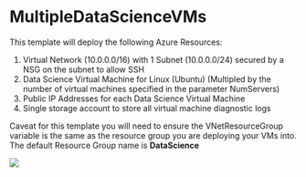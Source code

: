 # MultipleDataScienceVMs

This template will deploy the following Azure Resources:
1. Virtual Network (10.0.0.0/16) with 1 Subnet (10.0.0.0/24) secured by a NSG on the subnet to allow SSH
2. Data Science Virtual Machine for Linux (Ubuntu) (Multipled by the number of virtual machines specified in the parameter NumServers)
3. Public IP Addresses for each Data Science Virtual Machine
4. Single storage account to store all virtual machine diagnostic logs 


Caveat for this template you will need to ensure the VNetResourceGroup variable is the same as the resource group you are deploying your VMs into. The default Resource Group name is <b>DataScience</b>

<a href="https://portal.azure.com/#create/Microsoft.Template/uri/https%3A%2F%2Fraw.githubusercontent.com%2Fpaulhakim%2FMultipleDataScienceVMs%2Fmaster%2Fazuredeploy.json" target="_blank">
    <img src="http://azuredeploy.net/deploybutton.png"/>
</a>


